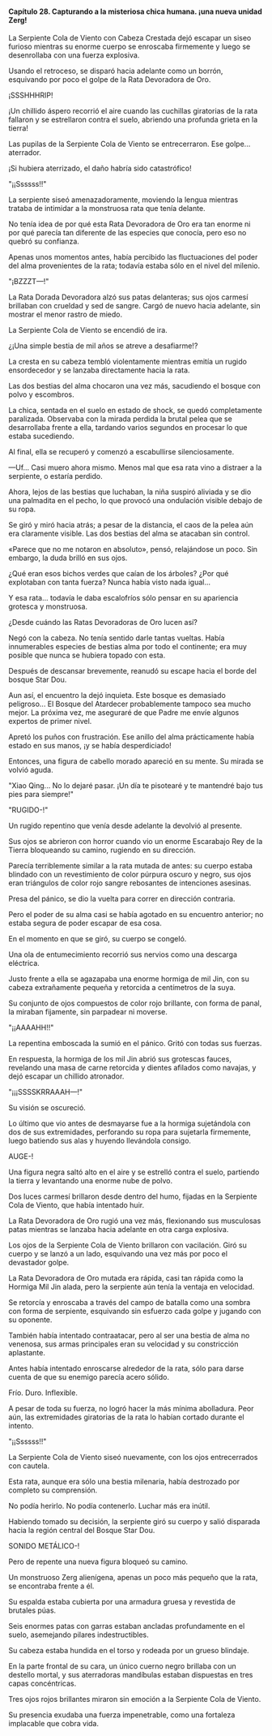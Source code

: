 
#### Capítulo 28. Capturando a la misteriosa chica humana. ¡una nueva unidad Zerg!


La Serpiente Cola de Viento con Cabeza Crestada dejó escapar un siseo furioso mientras su enorme cuerpo se enroscaba firmemente y luego se desenrollaba con una fuerza explosiva.

Usando el retroceso, se disparó hacia adelante como un borrón, esquivando por poco el golpe de la Rata Devoradora de Oro.

¡SSSHHHRIP!

¡Un chillido áspero recorrió el aire cuando las cuchillas giratorias de la rata fallaron y se estrellaron contra el suelo, abriendo una profunda grieta en la tierra!

Las pupilas de la Serpiente Cola de Viento se entrecerraron. Ese golpe... aterrador.

¡Si hubiera aterrizado, el daño habría sido catastrófico!

"¡¡Ssssss!!"

La serpiente siseó amenazadoramente, moviendo la lengua mientras trataba de intimidar a la monstruosa rata que tenía delante.

No tenía idea de por qué esta Rata Devoradora de Oro era tan enorme ni por qué parecía tan diferente de las especies que conocía, pero eso no quebró su confianza.

Apenas unos momentos antes, había percibido las fluctuaciones del poder del alma provenientes de la rata; todavía estaba sólo en el nivel del milenio.

"¡BZZZT—!"

La Rata Dorada Devoradora alzó sus patas delanteras; sus ojos carmesí brillaban con crueldad y sed de sangre. Cargó de nuevo hacia adelante, sin mostrar el menor rastro de miedo.

La Serpiente Cola de Viento se encendió de ira.

¿¡Una simple bestia de mil años se atreve a desafiarme!?

La cresta en su cabeza tembló violentamente mientras emitía un rugido ensordecedor y se lanzaba directamente hacia la rata.

Las dos bestias del alma chocaron una vez más, sacudiendo el bosque con polvo y escombros.

La chica, sentada en el suelo en estado de shock, se quedó completamente paralizada. Observaba con la mirada perdida la brutal pelea que se desarrollaba frente a ella, tardando varios segundos en procesar lo que estaba sucediendo.

Al final, ella se recuperó y comenzó a escabullirse silenciosamente.

—Uf... Casi muero ahora mismo. Menos mal que esa rata vino a distraer a la serpiente, o estaría perdido.

Ahora, lejos de las bestias que luchaban, la niña suspiró aliviada y se dio una palmadita en el pecho, lo que provocó una ondulación visible debajo de su ropa.

Se giró y miró hacia atrás; a pesar de la distancia, el caos de la pelea aún era claramente visible. Las dos bestias del alma se atacaban sin control.

«Parece que no me notaron en absoluto», pensó, relajándose un poco. Sin embargo, la duda brilló en sus ojos.

¿Qué eran esos bichos verdes que caían de los árboles? ¿Por qué explotaban con tanta fuerza? Nunca había visto nada igual...

Y esa rata... todavía le daba escalofríos sólo pensar en su apariencia grotesca y monstruosa.

¿Desde cuándo las Ratas Devoradoras de Oro lucen así?

Negó con la cabeza. No tenía sentido darle tantas vueltas. Había innumerables especies de bestias alma por todo el continente; era muy posible que nunca se hubiera topado con esta.

Después de descansar brevemente, reanudó su escape hacia el borde del bosque Star Dou.

Aun así, el encuentro la dejó inquieta. Este bosque es demasiado peligroso... El Bosque del Atardecer probablemente tampoco sea mucho mejor. La próxima vez, me aseguraré de que Padre me envíe algunos expertos de primer nivel.

Apretó los puños con frustración. Ese anillo del alma prácticamente había estado en sus manos, ¡y se había desperdiciado!

Entonces, una figura de cabello morado apareció en su mente. Su mirada se volvió aguda.

"Xiao Qing... No lo dejaré pasar. ¡Un día te pisotearé y te mantendré bajo tus pies para siempre!"

"RUGIDO-!"

Un rugido repentino que venía desde adelante la devolvió al presente.

Sus ojos se abrieron con horror cuando vio un enorme Escarabajo Rey de la Tierra bloqueando su camino, rugiendo en su dirección.

Parecía terriblemente similar a la rata mutada de antes: su cuerpo estaba blindado con un revestimiento de color púrpura oscuro y negro, sus ojos eran triángulos de color rojo sangre rebosantes de intenciones asesinas.

Presa del pánico, se dio la vuelta para correr en dirección contraria.

Pero el poder de su alma casi se había agotado en su encuentro anterior; no estaba segura de poder escapar de esa cosa.

En el momento en que se giró, su cuerpo se congeló.

Una ola de entumecimiento recorrió sus nervios como una descarga eléctrica.

Justo frente a ella se agazapaba una enorme hormiga de mil Jin, con su cabeza extrañamente pequeña y retorcida a centímetros de la suya.

Su conjunto de ojos compuestos de color rojo brillante, con forma de panal, la miraban fijamente, sin parpadear ni moverse.

"¡¡AAAAHH!!"

La repentina emboscada la sumió en el pánico. Gritó con todas sus fuerzas.

En respuesta, la hormiga de los mil Jin abrió sus grotescas fauces, revelando una masa de carne retorcida y dientes afilados como navajas, y dejó escapar un chillido atronador.

"¡¡¡SSSSKRRAAAH—!"

Su visión se oscureció.

Lo último que vio antes de desmayarse fue a la hormiga sujetándola con dos de sus extremidades, perforando su ropa para sujetarla firmemente, luego batiendo sus alas y huyendo llevándola consigo.

AUGE-!

Una figura negra saltó alto en el aire y se estrelló contra el suelo, partiendo la tierra y levantando una enorme nube de polvo.

Dos luces carmesí brillaron desde dentro del humo, fijadas en la Serpiente Cola de Viento, que había intentado huir.

La Rata Devoradora de Oro rugió una vez más, flexionando sus musculosas patas mientras se lanzaba hacia adelante en otra carga explosiva.

Los ojos de la Serpiente Cola de Viento brillaron con vacilación. Giró su cuerpo y se lanzó a un lado, esquivando una vez más por poco el devastador golpe.

La Rata Devoradora de Oro mutada era rápida, casi tan rápida como la Hormiga Mil Jin alada, pero la serpiente aún tenía la ventaja en velocidad.

Se retorcía y enroscaba a través del campo de batalla como una sombra con forma de serpiente, esquivando sin esfuerzo cada golpe y jugando con su oponente.

También había intentado contraatacar, pero al ser una bestia de alma no venenosa, sus armas principales eran su velocidad y su constricción aplastante.

Antes había intentado enroscarse alrededor de la rata, sólo para darse cuenta de que su enemigo parecía acero sólido.

Frío. Duro. Inflexible.

A pesar de toda su fuerza, no logró hacer la más mínima abolladura. Peor aún, las extremidades giratorias de la rata lo habían cortado durante el intento.

"¡¡Ssssss!!"

La Serpiente Cola de Viento siseó nuevamente, con los ojos entrecerrados con cautela.

Esta rata, aunque era sólo una bestia milenaria, había destrozado por completo su comprensión.

No podía herirlo. No podía contenerlo. Luchar más era inútil.

Habiendo tomado su decisión, la serpiente giró su cuerpo y salió disparada hacia la región central del Bosque Star Dou.

SONIDO METÁLICO-!

Pero de repente una nueva figura bloqueó su camino.

Un monstruoso Zerg alienígena, apenas un poco más pequeño que la rata, se encontraba frente a él.

Su espalda estaba cubierta por una armadura gruesa y revestida de brutales púas.

Seis enormes patas con garras estaban ancladas profundamente en el suelo, asemejando pilares indestructibles.

Su cabeza estaba hundida en el torso y rodeada por un grueso blindaje.

En la parte frontal de su cara, un único cuerno negro brillaba con un destello mortal, y sus aterradoras mandíbulas estaban dispuestas en tres capas concéntricas.

Tres ojos rojos brillantes miraron sin emoción a la Serpiente Cola de Viento.

Su presencia exudaba una fuerza impenetrable, como una fortaleza implacable que cobra vida.